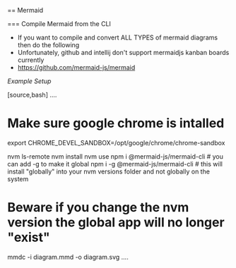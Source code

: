 == Mermaid

=== Compile Mermaid from the CLI
* If you want to compile and convert ALL TYPES of mermaid diagrams then do the following
* Unfortunately, github and intellij don't support mermaidjs kanban boards currently
* https://github.com/mermaid-js/mermaid

*Example Setup*

[source,bash]
....
# Make sure google chrome is intalled
export CHROME_DEVEL_SANDBOX=/opt/google/chrome/chrome-sandbox

nvm ls-remote
nvm install <latest LTS stable version>
nvm use <LTS version installed above>
npm i @mermaid-js/mermaid-cli # you can add -g to make it global
npm i -g @mermaid-js/mermaid-cli # this will install "globally" into your nvm versions folder and not globally on the system
# Beware if you change the nvm version the global app will no longer "exist"
mmdc -i diagram.mmd -o diagram.svg
....